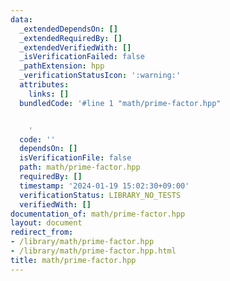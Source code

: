 ```yaml
---
data:
  _extendedDependsOn: []
  _extendedRequiredBy: []
  _extendedVerifiedWith: []
  _isVerificationFailed: false
  _pathExtension: hpp
  _verificationStatusIcon: ':warning:'
  attributes:
    links: []
  bundledCode: '#line 1 "math/prime-factor.hpp"


    '
  code: ''
  dependsOn: []
  isVerificationFile: false
  path: math/prime-factor.hpp
  requiredBy: []
  timestamp: '2024-01-19 15:02:30+09:00'
  verificationStatus: LIBRARY_NO_TESTS
  verifiedWith: []
documentation_of: math/prime-factor.hpp
layout: document
redirect_from:
- /library/math/prime-factor.hpp
- /library/math/prime-factor.hpp.html
title: math/prime-factor.hpp
---
```

